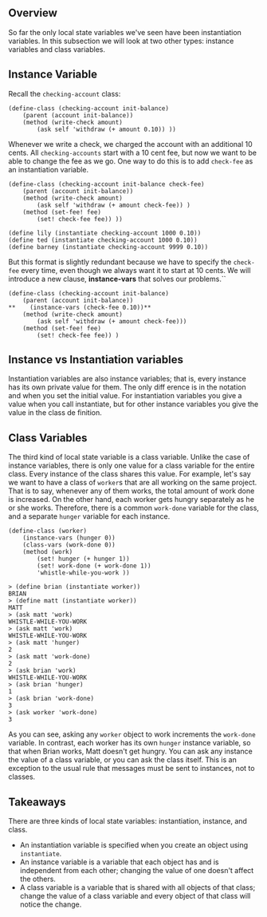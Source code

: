 ## Overview

So far the only local state variables we've seen have been instantiation
variables. In this subsection we will look at two other types: instance
variables and class variables.

## Instance Variable

Recall the `checking-account` class:

    
    (define-class (checking-account init-balance)
        (parent (account init-balance))
        (method (write-check amount)
            (ask self 'withdraw (+ amount 0.10)) ))
    

Whenever we write a check, we charged the account with an additional 10 cents.
All `checking-accounts` start with a 10 cent fee, but now we want to be able
to change the fee as we go. One way to do this is to add `check-fee` as an
instantiation variable.

    
    
    (define-class (checking-account init-balance check-fee)
        (parent (account init-balance))
        (method (write-check amount)
            (ask self 'withdraw (+ amount check-fee)) )
        (method (set-fee! fee)
            (set! check-fee fee)) ))
    
    (define lily (instantiate checking-account 1000 0.10))
    (define ted (instantiate checking-account 1000 0.10))
    (define barney (instantiate checking-account 9999 0.10))
    
    

But this format is slightly redundant because we have to specify the `check-
fee` every time, even though we always want it to start at 10 cents. We will
introduce a new clause, **instance-vars** that solves our problems.``

    
    (define-class (checking-account init-balance)
        (parent (account init-balance))
    **    (instance-vars (check-fee 0.10))**
        (method (write-check amount)
            (ask self 'withdraw (+ amount check-fee)))
        (method (set-fee! fee)
            (set! check-fee fee)) )
    

## Instance vs Instantiation variables

Instantiation variables are also instance variables; that is, every instance
has its own private value for them. The only diff erence is in the notation
and when you set the initial value. For instantiation variables you give a
value when you call instantiate, but for other instance variables you give the
value in the class de finition.

## Class Variables

The third kind of local state variable is a class variable. Unlike the case of
instance variables, there is only one value for a class variable for the
entire class. Every instance of the class shares this value. For example,
let's say we want to have a class of `worker`s that are all working on the
same project. That is to say, whenever any of them works, the total amount of
work done is increased. On the other hand, each worker gets hungry separately
as he or she works. Therefore, there is a common `work-done` variable for the
class, and a separate `hunger` variable for each instance.

    
    
    (define-class (worker)
        (instance-vars (hunger 0))
        (class-vars (work-done 0))
        (method (work)
            (set! hunger (+ hunger 1))
            (set! work-done (+ work-done 1))
            'whistle-while-you-work ))  
    
    > (define brian (instantiate worker))
    BRIAN
    > (define matt (instantiate worker))
    MATT
    > (ask matt 'work)
    WHISTLE-WHILE-YOU-WORK
    > (ask matt 'work)
    WHISTLE-WHILE-YOU-WORK
    > (ask matt 'hunger)
    2
    > (ask matt 'work-done)
    2
    > (ask brian 'work)
    WHISTLE-WHILE-YOU-WORK
    > (ask brian 'hunger)
    1
    > (ask brian 'work-done)
    3
    > (ask worker 'work-done)
    3
    

As you can see, asking any `worker` object to work increments the `work-done`
variable. In contrast, each worker has its own `hunger` instance variable, so
that when Brian works, Matt doesn't get hungry. You can ask any instance the
value of a class variable, or you can ask the class itself. This is an
exception to the usual rule that messages must be sent to instances, not to
classes.

## Takeaways

There are three kinds of local state variables: instantiation, instance, and
class.

  * An instantiation variable is specified when you create an object using `instantiate`.
  * An instance variable is a variable that each object has and is independent from each other; changing the value of one doesn't affect the others.
  * A class variable is a variable that is shared with all objects of that class; change the value of a class variable and every object of that class will notice the change.

